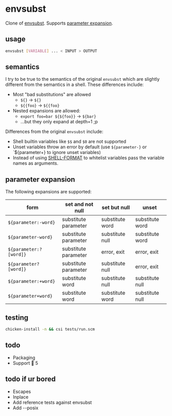 # envsubst

Clone of [envsubst](https://www.gnu.org/software/gettext/manual/html_node/envsubst-Invocation.html). Supports [parameter expansion](http://pubs.opengroup.org/onlinepubs/009695399/utilities/xcu_chap02.html#tag_02_06_02).

## usage

```bash
envsubst [VARIABLE] ... < INPUT > OUTPUT
```

## semantics

I try to be true to the semantics of the original `envsubst` which are slightly
different from the semantics in a shell. These differences include:

* Most "bad substitutions" are allowed
    * `${}` -> `${}`
    * `${{foo}` -> `${{foo}`
* Nested expansions are allowed:
    * `export foo=bar ${${foo}}` -> `${bar}`
    * ...but they only expand at depth=1 ;p

Differences from the original `envsubst` include:

* Shell builtin variables like `$$` and `$0` are not supported
* Unset variables throw an error by default (use `${parameter-}` or `${parameter+} to ignore unset variables)
* Instead of using [SHELL-FORMAT](https://unix.stackexchange.com/questions/294378/replacing-only-specific-variables-with-envsubst) to whitelist variables pass the variable names as arguments.

## parameter expansion

The following expansions are supported:

| form | set and not null | set but null | unset |
| ---- | ---------------- | ------------ | ----- |
| `${parameter:-word}` | substitute parameter | substitute word | substitute word |
| `${parameter-word}` | substitute parameter | substitute null | substitute word |
| `${parameter:?[word]}` | substitute parameter | error, exit | error, exit |
| `${parameter?[word]}` | substitute parameter | substitute null | error, exit |
| `${parameter:+word}` | substitute word | substitute null | substitute null |
| `${parameter+word}` | substitute word | substitute word | substitute null |

## testing

```bash
chicken-install -n && csi tests/run.scm
```

## todo

* Packaging
* Support 🐔 5

## todo if ur bored

* Escapes
* Inplace
* Add reference tests against envsubst
* Add --posix

